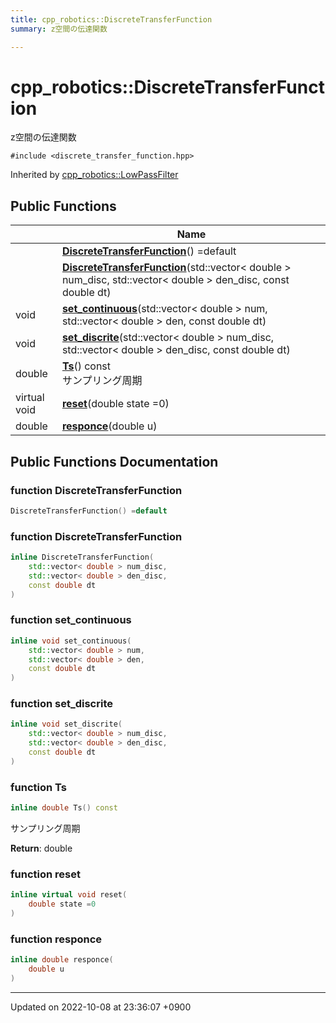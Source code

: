 ```yaml
---
title: cpp_robotics::DiscreteTransferFunction
summary: z空間の伝達関数 

---
```


# cpp_robotics::DiscreteTransferFunction



z空間の伝達関数 


`#include <discrete_transfer_function.hpp>`

Inherited by [cpp_robotics::LowPassFilter](/cpp_robotics/doxybook/Classes/classcpp__robotics_1_1LowPassFilter/)

## Public Functions

|                | Name           |
| -------------- | -------------- |
| | **[DiscreteTransferFunction](/cpp_robotics/doxybook/Classes/classcpp__robotics_1_1DiscreteTransferFunction/#function-discretetransferfunction)**() =default |
| | **[DiscreteTransferFunction](/cpp_robotics/doxybook/Classes/classcpp__robotics_1_1DiscreteTransferFunction/#function-discretetransferfunction)**(std::vector< double > num_disc, std::vector< double > den_disc, const double dt) |
| void | **[set_continuous](/cpp_robotics/doxybook/Classes/classcpp__robotics_1_1DiscreteTransferFunction/#function-set-continuous)**(std::vector< double > num, std::vector< double > den, const double dt) |
| void | **[set_discrite](/cpp_robotics/doxybook/Classes/classcpp__robotics_1_1DiscreteTransferFunction/#function-set-discrite)**(std::vector< double > num_disc, std::vector< double > den_disc, const double dt) |
| double | **[Ts](/cpp_robotics/doxybook/Classes/classcpp__robotics_1_1DiscreteTransferFunction/#function-ts)**() const<br>サンプリング周期  |
| virtual void | **[reset](/cpp_robotics/doxybook/Classes/classcpp__robotics_1_1DiscreteTransferFunction/#function-reset)**(double state =0) |
| double | **[responce](/cpp_robotics/doxybook/Classes/classcpp__robotics_1_1DiscreteTransferFunction/#function-responce)**(double u) |

## Public Functions Documentation

### function DiscreteTransferFunction

```cpp
DiscreteTransferFunction() =default
```


### function DiscreteTransferFunction

```cpp
inline DiscreteTransferFunction(
    std::vector< double > num_disc,
    std::vector< double > den_disc,
    const double dt
)
```


### function set_continuous

```cpp
inline void set_continuous(
    std::vector< double > num,
    std::vector< double > den,
    const double dt
)
```


### function set_discrite

```cpp
inline void set_discrite(
    std::vector< double > num_disc,
    std::vector< double > den_disc,
    const double dt
)
```


### function Ts

```cpp
inline double Ts() const
```

サンプリング周期 

**Return**: double 

### function reset

```cpp
inline virtual void reset(
    double state =0
)
```


### function responce

```cpp
inline double responce(
    double u
)
```


-------------------------------

Updated on 2022-10-08 at 23:36:07 +0900